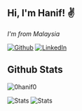 ## Hi, I'm Hanif! :v:

<p><em>I'm from Malaysia</em></p>

<a href="https://github.com/0hanif0" target="_blank"><img src="https://img.shields.io/badge/GitHub-100000?style=for-the-badge&logo=github&logoColor=white&style=flat-square" alt="Github"></a>
<a href="https://www.linkedin.com/in/muhamad-hanif-zulkifli/" target="_blank"><img src="https://img.shields.io/badge/LinkedIn-0077B5?style=for-the-badge&logo=linkedin&logoColor=white&style=flat-square" alt="LinkedIn"></a>


## Github Stats
<p align=left><img src="https://komarev.com/ghpvc/?username=0hanif0&label=Profile%20views&color=brightgreen&style=flat" alt="0hanif0" /></p>

<img src="https://github-readme-stats.vercel.app/api?username=0hanif0" alt="Stats">
<img src="https://github-readme-stats.vercel.app/api/top-langs/?username=0hanif0" alt="Stats" />





